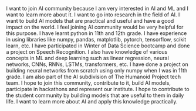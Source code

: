 I want to join AI community because I am very interested in AI and ML and I want to learn more about it. I want to go into research in the field of AI. I want to build AI models that are practical and useful and have a good impact on the world. I feel joining AI community would be very helpful for this purpose. I have learnt python in 11th and 12th grade. I have experience in using libraries like numpy, pandas, matplotlib, pytorch, tensorflow, scikit learn, etc. I have participated in Winter of Data Science bootcamp and done a project on Speech Recognition. I also have knowledge of various concepts in ML and deep learning such as linear regression, neural networks, CNNs, RNNs, LSTMs, transformers, etc. I have done a project on building neural networks from scratch using only numpy when I was in 11th grade. I am also part of the AI subdivision of The Humanoid Project tech team. I hope to join this community, contribute to it, build AI models, participate in hackathons and represent our institute. I hope to contribute to the student community by building models that are useful to them in daily life. I want to learn more about AI and apply this knowledge practically.
